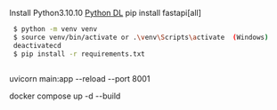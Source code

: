 Install Python3.10.10 [Python DL](https://www.python.org/downloads/)
pip install fastapi[all]
```bash
 $ python -m venv venv
 $ source venv/bin/activate or .\venv\Scripts\activate  (Windows)
 deactivatecd
 $ pip install -r requirements.txt
 
```
uvicorn main:app --reload --port 8001

docker compose up -d --build